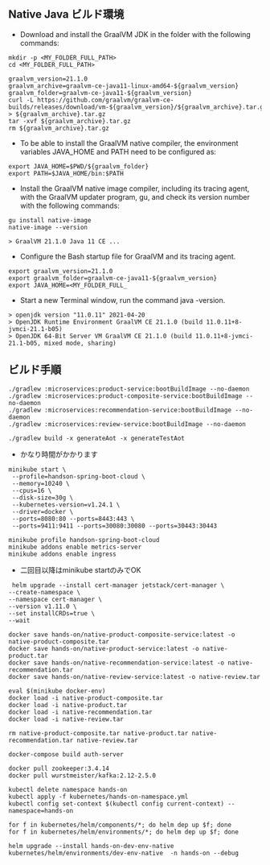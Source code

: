 ## Native Java ビルド環境
* Download and install the GraalVM JDK in the folder with the following commands:
```
mkdir -p <MY_FOLDER_FULL_PATH>
cd <MY_FOLDER_FULL_PATH>

graalvm_version=21.1.0
graalvm_archive=graalvm-ce-java11-linux-amd64-${graalvm_version}
graalvm_folder=graalvm-ce-java11-${graalvm_version}
curl -L https://github.com/graalvm/graalvm-ce-builds/releases/download/vm-${graalvm_version}/${graalvm_archive}.tar.gz > ${graalvm_archive}.tar.gz
tar -xvf ${graalvm_archive}.tar.gz
rm ${graalvm_archive}.tar.gz
```
* To be able to install the GraalVM native compiler, the environment variables JAVA_HOME and PATH need to be configured as:
```
export JAVA_HOME=$PWD/${graalvm_folder}
export PATH=$JAVA_HOME/bin:$PATH
```
* Install the GraalVM native image compiler, including its tracing agent, with the GraalVM updater program, gu, and check its version number with the following commands:
```
gu install native-image
native-image --version

> GraalVM 21.1.0 Java 11 CE ...
```
* Configure the Bash startup file for GraalVM and its tracing agent.
```
export graalvm_version=21.1.0
export graalvm_folder=graalvm-ce-java11-${graalvm_version}
export JAVA_HOME=<MY_FOLDER_FULL_
```

* Start a new Terminal window, run the command java -version.
```
> openjdk version "11.0.11" 2021-04-20
> OpenJDK Runtime Environment GraalVM CE 21.1.0 (build 11.0.11+8-jvmci-21.1-b05)
> OpenJDK 64-Bit Server VM GraalVM CE 21.1.0 (build 11.0.11+8-jvmci-21.1-b05, mixed mode, sharing)
```

## ビルド手順
```
./gradlew :microservices:product-service:bootBuildImage --no-daemon
./gradlew :microservices:product-composite-service:bootBuildImage --no-daemon
./gradlew :microservices:recommendation-service:bootBuildImage --no-daemon
./gradlew :microservices:review-service:bootBuildImage --no-daemon

./gradlew build -x generateAot -x generateTestAot 

```
* かなり時間がかかります
```
minikube start \
 --profile=handson-spring-boot-cloud \
 --memory=10240 \
 --cpus=16 \
 --disk-size=30g \
 --kubernetes-version=v1.24.1 \
 --driver=docker \
 --ports=8080:80 --ports=8443:443 \
 --ports=9411:9411 --ports=30080:30080 --ports=30443:30443 

minikube profile handson-spring-boot-cloud
minikube addons enable metrics-server
minikube addons enable ingress
```
* 二回目以降はminikube startのみでOK
```
 helm upgrade --install cert-manager jetstack/cert-manager \
--create-namespace \
--namespace cert-manager \
--version v1.11.0 \
--set installCRDs=true \
--wait
```

```
docker save hands-on/native-product-composite-service:latest -o native-product-composite.tar
docker save hands-on/native-product-service:latest -o native-product.tar
docker save hands-on/native-recommendation-service:latest -o native-recommendation.tar
docker save hands-on/native-review-service:latest -o native-review.tar
```
```
eval $(minikube docker-env)
docker load -i native-product-composite.tar
docker load -i native-product.tar
docker load -i native-recommendation.tar
docker load -i native-review.tar

rm native-product-composite.tar native-product.tar native-recommendation.tar native-review.tar
```
```
docker-compose build auth-server

docker pull zookeeper:3.4.14
docker pull wurstmeister/kafka:2.12-2.5.0
```
```
kubectl delete namespace hands-on
kubectl apply -f kubernetes/hands-on-namespace.yml
kubectl config set-context $(kubectl config current-context) --namespace=hands-on

for f in kubernetes/helm/components/*; do helm dep up $f; done
for f in kubernetes/helm/environments/*; do helm dep up $f; done

helm upgrade --install hands-on-dev-env-native  kubernetes/helm/environments/dev-env-native  -n hands-on --debug
```
